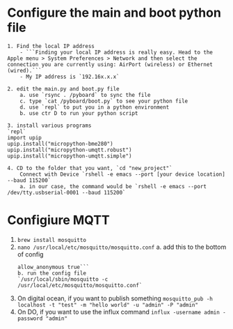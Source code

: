 # Configure the main and boot python file

	1. Find the local IP address
		- ```Finding your local IP address is really easy. Head to the Apple menu > System Preferences > Network and then select the connection you are currently using: AirPort (wireless) or Ethernet (wired).```
		- My IP address is `192.16x.x.x`

	2. edit the main.py and boot.py file
		a. use `rsync . /pyboard` to sync the file
		c. type `cat /pyboard/boot.py` to see your python file
		d. use `repl` to put you in a python environment
		b. use ctr D to run your python script

	3. install various programs
	`repl`
	import upip
	upip.install("micropython-bme280")
	upip.install("micropython-umqtt.robust")
	upip.install("micropython-umqtt.simple")

	4. CD to the folder that you want, `cd "new_project"`
		Connect with Device `rshell -e emacs --port [your device location] --baud 115200`
		a. in our case, the command would be `rshell -e emacs --port /dev/tty.usbserial-0001 --baud 115200`



# Configiure MQTT
1. `brew install mosquitto`
2. `nano /usr/local/etc/mosquitto/mosquitto.conf`
	a. add this to the bottom of config
	```listener 1883
	allow_anonymous true```
	b. run the config file
	`/usr/local/sbin/mosquitto -c /usr/local/etc/mosquitto/mosquitto.conf`
3. On digital ocean, if you want to publish something
	`mosquitto_pub -h localhost -t "test" -m "hello world" -u "admin" -P "admin"`
4. On DO, if you want to use the influx command
	`influx -username admin -password "admin"`



